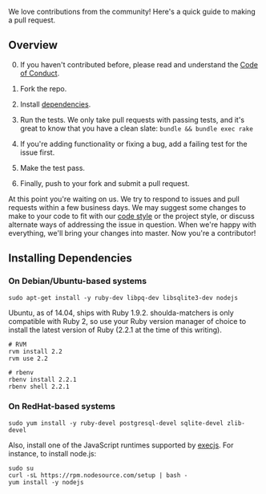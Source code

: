 We love contributions from the community! Here's a quick guide to making a pull
request.

## Overview

0. If you haven't contributed before, please read and understand the [Code of
Conduct].

1. Fork the repo.

2. Install [dependencies](#installing-dependencies).

3. Run the tests. We only take pull requests with passing tests, and it's great
to know that you have a clean slate: `bundle && bundle exec rake`

4. If you're adding functionality or fixing a bug, add a failing test for the
issue first.

5. Make the test pass.

6. Finally, push to your fork and submit a pull request.

At this point you're waiting on us. We try to respond to issues and pull
requests within a few business days. We may suggest some changes to make to your
code to fit with our [code style] or the project style, or discuss alternate
ways of addressing the issue in question. When we're happy with everything,
we'll bring your changes into master. Now you're a contributor!

## Installing Dependencies

### On Debian/Ubuntu-based systems

```
sudo apt-get install -y ruby-dev libpq-dev libsqlite3-dev nodejs
```

Ubuntu, as of 14.04, ships with Ruby 1.9.2. shoulda-matchers is only compatible
with Ruby 2, so use your Ruby version manager of choice to install the latest
version of Ruby (2.2.1 at the time of this writing).

```
# RVM
rvm install 2.2
rvm use 2.2

# rbenv
rbenv install 2.2.1
rbenv shell 2.2.1
```

### On RedHat-based systems

```
sudo yum install -y ruby-devel postgresql-devel sqlite-devel zlib-devel
```

Also, install one of the JavaScript runtimes supported by [execjs]. For
instance, to install node.js:

```
sudo su
curl -sL https://rpm.nodesource.com/setup | bash -
yum install -y nodejs
```

[Code of Conduct]: https://thoughtbot.com/open-source-code-of-conduct
[code style]: https://github.com/thoughtbot/guides/tree/master/style
[execjs]: https://github.com/sstephenson/execjs
[install rvm]: https://rvm.io/rvm/install
